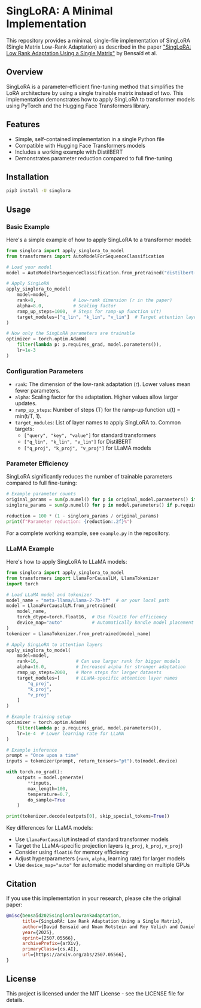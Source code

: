 # SingLoRA: A Minimal Implementation

This repository provides a minimal, single-file implementation of SingLoRA (Single Matrix Low-Rank Adaptation) as described in the paper ["SingLoRA: Low Rank Adaptation Using a Single Matrix"](https://arxiv.org/abs/2507.05566) by Bensaïd et al.

## Overview

SingLoRA is a parameter-efficient fine-tuning method that simplifies the LoRA architecture by using a single trainable matrix instead of two. This implementation demonstrates how to apply SingLoRA to transformer models using PyTorch and the Hugging Face Transformers library.

## Features

- Simple, self-contained implementation in a single Python file
- Compatible with Hugging Face Transformers models
- Includes a working example with DistilBERT
- Demonstrates parameter reduction compared to full fine-tuning

## Installation

```bash
pip3 install -U singlora
```

## Usage

### Basic Example

Here's a simple example of how to apply SingLoRA to a transformer model:

```python
from singlora import apply_singlora_to_model
from transformers import AutoModelForSequenceClassification

# Load your model
model = AutoModelForSequenceClassification.from_pretrained("distilbert-base-uncased")

# Apply SingLoRA
apply_singlora_to_model(
    model=model,
    rank=8,              # Low-rank dimension (r in the paper)
    alpha=8.0,           # Scaling factor
    ramp_up_steps=1000,  # Steps for ramp-up function u(t)
    target_modules=["q_lin", "k_lin", "v_lin"]  # Target attention layers
)

# Now only the SingLoRA parameters are trainable
optimizer = torch.optim.AdamW(
    filter(lambda p: p.requires_grad, model.parameters()),
    lr=1e-3
)
```

### Configuration Parameters

- `rank`: The dimension of the low-rank adaptation (r). Lower values mean fewer parameters.
- `alpha`: Scaling factor for the adaptation. Higher values allow larger updates.
- `ramp_up_steps`: Number of steps (T) for the ramp-up function u(t) = min(t/T, 1).
- `target_modules`: List of layer names to apply SingLoRA to. Common targets:
  - `["query", "key", "value"]` for standard transformers
  - `["q_lin", "k_lin", "v_lin"]` for DistilBERT
  - `["q_proj", "k_proj", "v_proj"]` for LLaMA models

### Parameter Efficiency

SingLoRA significantly reduces the number of trainable parameters compared to full fine-tuning:

```python
# Example parameter counts
original_params = sum(p.numel() for p in original_model.parameters() if p.requires_grad)
singlora_params = sum(p.numel() for p in model.parameters() if p.requires_grad)

reduction = 100 * (1 - singlora_params / original_params)
print(f"Parameter reduction: {reduction:.2f}%")
```

For a complete working example, see `example.py` in the repository.

### LLaMA Example

Here's how to apply SingLoRA to LLaMA models:

```python
from singlora import apply_singlora_to_model
from transformers import LlamaForCausalLM, LlamaTokenizer
import torch

# Load LLaMA model and tokenizer
model_name = "meta-llama/Llama-2-7b-hf"  # or your local path
model = LlamaForCausalLM.from_pretrained(
    model_name,
    torch_dtype=torch.float16,  # Use float16 for efficiency
    device_map="auto"           # Automatically handle model placement
)
tokenizer = LlamaTokenizer.from_pretrained(model_name)

# Apply SingLoRA to attention layers
apply_singlora_to_model(
    model=model,
    rank=16,              # Can use larger rank for bigger models
    alpha=16.0,           # Increased alpha for stronger adaptation
    ramp_up_steps=2000,   # More steps for larger datasets
    target_modules=[      # LLaMA-specific attention layer names
        "q_proj",
        "k_proj",
        "v_proj"
    ]
)

# Example training setup
optimizer = torch.optim.AdamW(
    filter(lambda p: p.requires_grad, model.parameters()),
    lr=1e-4  # Lower learning rate for LLaMA
)

# Example inference
prompt = "Once upon a time"
inputs = tokenizer(prompt, return_tensors="pt").to(model.device)

with torch.no_grad():
    outputs = model.generate(
        **inputs,
        max_length=100,
        temperature=0.7,
        do_sample=True
    )

print(tokenizer.decode(outputs[0], skip_special_tokens=True))
```

Key differences for LLaMA models:
- Use `LlamaForCausalLM` instead of standard transformer models
- Target the LLaMA-specific projection layers (`q_proj`, `k_proj`, `v_proj`)
- Consider using `float16` for memory efficiency
- Adjust hyperparameters (`rank`, `alpha`, learning rate) for larger models
- Use `device_map="auto"` for automatic model sharding on multiple GPUs

## Citation

If you use this implementation in your research, please cite the original paper:

```bibtex
@misc{bensaïd2025singloralowrankadaptation,
      title={SingLoRA: Low Rank Adaptation Using a Single Matrix}, 
      author={David Bensaïd and Noam Rotstein and Roy Velich and Daniel Bensaïd and Ron Kimmel},
      year={2025},
      eprint={2507.05566},
      archivePrefix={arXiv},
      primaryClass={cs.AI},
      url={https://arxiv.org/abs/2507.05566}, 
}
```

## License

This project is licensed under the MIT License - see the LICENSE file for details.
